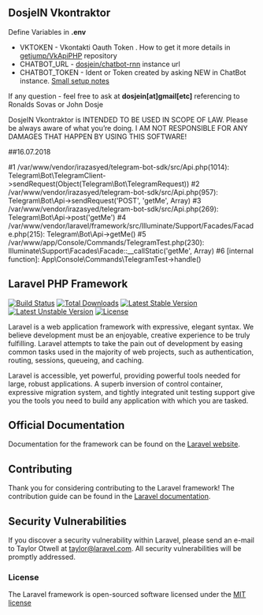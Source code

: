 ## DosjeIN Vkontraktor

Define Variables in **.env** 

- VKTOKEN - Vkontakti Oauth Token . How to get it more details in [getjump/VkApiPHP](https://github.com/getjump/VkApiPHP#explanation) repository
- CHATBOT_URL - [dosjein/chatbot-rnn](https://github.com/dosjein/chatbot-rnn) instance url
- CHATBOT_TOKEN - Ident or Token created by asking NEW in ChatBot instance. [Small setup notes](https://github.com/dosjein/chatbot-rnn#usage)

If any question - feel free to ask at **dosjein[at]gmail[etc]** referencing to Ronalds Sovas or John Dosje

DosjeIN Vkontraktor is INTENDED TO BE USED IN SCOPE OF LAW. 
Please be always aware of what you’re doing. 
I AM NOT RESPONSIBLE FOR ANY DAMAGES THAT HAPPEN BY USING THIS SOFTWARE!


##16.07.2018 

#1 /var/www/vendor/irazasyed/telegram-bot-sdk/src/Api.php(1014): Telegram\Bot\TelegramClient->sendRequest(Object(Telegram\Bot\TelegramRequest))
#2 /var/www/vendor/irazasyed/telegram-bot-sdk/src/Api.php(957): Telegram\Bot\Api->sendRequest('POST', 'getMe', Array)
#3 /var/www/vendor/irazasyed/telegram-bot-sdk/src/Api.php(269): Telegram\Bot\Api->post('getMe')
#4 /var/www/vendor/laravel/framework/src/Illuminate/Support/Facades/Facade.php(215): Telegram\Bot\Api->getMe()
#5 /var/www/app/Console/Commands/TelegramTest.php(230): Illuminate\Support\Facades\Facade::__callStatic('getMe', Array)
#6 [internal function]: App\Console\Commands\TelegramTest->handle()




## Laravel PHP Framework

[![Build Status](https://travis-ci.org/laravel/framework.svg)](https://travis-ci.org/laravel/framework)
[![Total Downloads](https://poser.pugx.org/laravel/framework/d/total.svg)](https://packagist.org/packages/laravel/framework)
[![Latest Stable Version](https://poser.pugx.org/laravel/framework/v/stable.svg)](https://packagist.org/packages/laravel/framework)
[![Latest Unstable Version](https://poser.pugx.org/laravel/framework/v/unstable.svg)](https://packagist.org/packages/laravel/framework)
[![License](https://poser.pugx.org/laravel/framework/license.svg)](https://packagist.org/packages/laravel/framework)

Laravel is a web application framework with expressive, elegant syntax. We believe development must be an enjoyable, creative experience to be truly fulfilling. Laravel attempts to take the pain out of development by easing common tasks used in the majority of web projects, such as authentication, routing, sessions, queueing, and caching.

Laravel is accessible, yet powerful, providing powerful tools needed for large, robust applications. A superb inversion of control container, expressive migration system, and tightly integrated unit testing support give you the tools you need to build any application with which you are tasked.

## Official Documentation

Documentation for the framework can be found on the [Laravel website](http://laravel.com/docs).

## Contributing

Thank you for considering contributing to the Laravel framework! The contribution guide can be found in the [Laravel documentation](http://laravel.com/docs/contributions).

## Security Vulnerabilities

If you discover a security vulnerability within Laravel, please send an e-mail to Taylor Otwell at taylor@laravel.com. All security vulnerabilities will be promptly addressed.

### License

The Laravel framework is open-sourced software licensed under the [MIT license](http://opensource.org/licenses/MIT)
